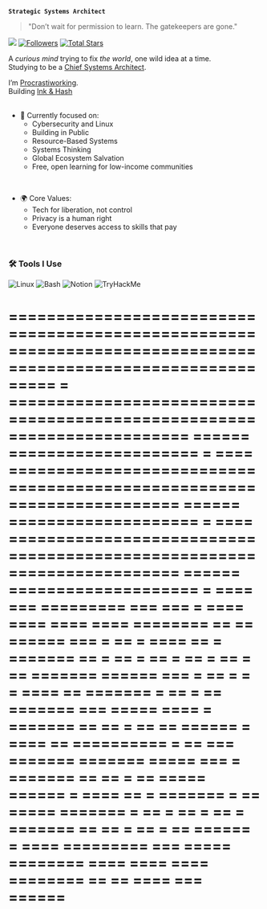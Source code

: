 **`Strategic Systems Architect`**
> "Don’t wait for permission to learn. The gatekeepers are gone."

![](https://komarev.com/ghpvc/?username=pavarty&label=VISITORS&color=E1AD0E&style=for-the-badge)
 [![Followers](https://custom-icon-badges.demolab.com/github/followers/pavarty?color=236ad3&labelColor=1155ba&style=for-the-badge&logo=person-add&label=Follow&logoColor=white)](https://github.com/pavarty?tab=followers)
[![Total Stars](https://custom-icon-badges.demolab.com/github/stars/pavarty?color=55960c&style=for-the-badge&labelColor=488207&logo=star)](https://github.com/pavarty?tab=repositories&sort=stargazers)


A *curious mind* trying to fix *the world*, one wild idea at a time.<br>
Studying to be a [Chief Systems Architect](https://en.wikipedia.org/wiki/Systems_architect).

I’m [Procrastiworking](https://jessicahische.shop/products/procrastiworking-print).<br>
Building [Ink & Hash](https://nogoodbillie.notion.site/20f9c5918ada80529488f97f152e5425)<br>
<br>

- 🔭 Currently focused on:<br>
  - Cybersecurity and Linux
  - Building in Public
  - Resource-Based Systems
  - Systems Thinking
  - Global Ecosystem Salvation
  - Free, open learning for low-income communities

<br>

- 🌍 Core Values:
  - Tech for liberation, not control
  - Privacy is a human right
  - Everyone deserves access to skills that pay

<br>

### 🛠️ Tools I Use <br>
![Linux](https://img.shields.io/badge/Linux-FCC624?style=flat&logo=linux&logoColor=black)
![Bash](https://img.shields.io/badge/Bash-121011?style=flat&logo=gnubash)
![Notion](https://img.shields.io/badge/Notion-000000?style=flat&logo=notion&logoColor=white)
![TryHackMe](https://img.shields.io/badge/TryHackMe-212C42?style=flat&logo=tryhackme&logoColor=red)

=============================================================================================================
=       =======================================================================  ======  ====================
=  ====  ======================================================================  ======  ====================
=  ====  ======================================================================  ======  ====================
=  ====  ===   =========   ===    ===  =   ====   ====   ====   ====   ========  ==  ==  ======   ===  =   ==
=  ====  ==  =  =======     ==  =  ==    =  ==  =  ==  =  ==  =  ==     =======  ======    ===  =  ==    =  =
=  ====  ==     =======  =  ==  =  ==  =======     ===  =====  ====  =  =======  ==  ==  =  ==     ==  ======
=  ====  ==  ==========  =  ==    ===  =======  =======  =====  ===  =  =======  ==  ==  =  ==  =====  ======
=  ====  ==  =  =======  =  ==  =====  =======  =  ==  =  ==  =  ==  =  =======  ==  ==  =  ==  =  ==  ======
=       ====   =========   ===  =====  ========   ====   ====   ====   ========  ==  ==    ====   ===  ======
=============================================================================================================
